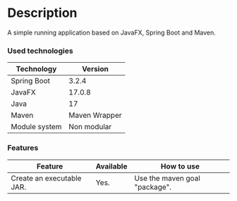 # Description

A simple running application based on JavaFX, Spring Boot and Maven.

### Used technologies

| Technology    | Version       |
|---------------|---------------|
| Spring Boot   | 3.2.4         |
| JavaFX        | 17.0.8        |
| Java          | 17            |
| Maven         | Maven Wrapper |
| Module system | Non modular   |

### Features

| Feature                   | Available | How to use                    |
|---------------------------|-----------|-------------------------------|
| Create an executable JAR. | Yes.      | Use the maven goal "package". | 
